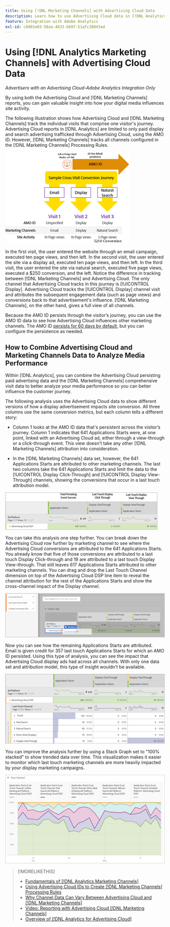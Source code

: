 ```yaml
---
title: Using [!DNL Marketing Channels] with Advertising Cloud Data
description: Learn how to use Advertising Cloud data in [!DNL Analytics Marketing Channels].
feature: Integration with Adobe Analytics
exl-id: c9403a03-58aa-4633-bb97-51afc30843ad
---
```

# Using [!DNL Analytics Marketing Channels] with Advertising Cloud Data

*Advertisers with an Advertising Cloud-Adobe Analytics Integration Only*

By using both the Advertising Cloud and [!DNL Marketing Channels] reports, you can gain valuable insight into how your digital media influences site activity.

<!-- from video: By using Marketing Channels with your Advertising Cloud data, you can get a more holistic view of how your advertising efforts are affecting site behavior. In particular, you can see the value of your view-through and click-through data, and how your advertising assists or is assisted by other channels. -->

The following illustration shows how Advertising Cloud and [!DNL Marketing Channels] track the individual visits that comprise one visitor's journey. Advertising Cloud reports in [!DNL Analytics] are limited to only paid display and search advertising trafficked through Advertising Cloud, using the AMO ID. However, [!DNL Marketing Channels] tracks all channels configured in the [!DNL Marketing Channels] Processing Rules.

![How Advertising Cloud and [!DNL Marketing Channels] track the individual visits in a visitor's journey](/help/integrations/assets/a4adc-mc-sample-journey2.png)

In the first visit, the user entered the website through an email campaign, executed ten page views, and then left. In the second visit, the user entered the site via a display ad, executed ten page views, and then left. In the third visit, the user entered the site via natural search, executed five page views, executed a $250 conversion, and the left. Notice the difference in tracking between [!DNL Marketing Channels] and Advertising Cloud. The only channel that Advertising Cloud tracks in this journey is [!UICONTROL Display]. Advertising Cloud tracks the [!UICONTROL Display] channel visit and attributes the subsequent engagement data (such as page views) and conversions back to that advertisement's influence. [!DNL Marketing Channels], on the other hand, gives a full view of all channels.

Because the AMO ID persists through the visitor’s journey, you can use the AMO ID data to see how Advertising Cloud influences other marketing channels. The AMO ID [persists for 60 days by default](/help/integrations/analytics/overview.md), but you can configure the persistence as needed.

## How to Combine Advertising Cloud and Marketing Channels Data to Analyze Media Performance

Within [!DNL Analytics], you can combine the Advertising Cloud persisting paid advertising data and the [!DNL Marketing Channels] comprehensive visit data to better analyze your media performance so you can better influence the customer journey.

The following analysis uses the Advertising Cloud data to show different versions of how a display advertisement impacts site conversion. All three columns use the same conversion metrics, but each column tells a different story:

* Column 1 looks at the AMO ID data that's persistent across the visitor’s journey. Column 1 indicates that 641 Applications Starts were, at one point, linked with an Advertising Cloud ad, either through a view-through or a click-through event. This view doesn't take any other [!DNL Marketing Channels] attribution into consideration.

* In the [!DNL Marketing Channels] data set, however, the 641 Applications Starts are attributed to other marketing channels. The last two columns take the 641 Applications Starts and limit the data to the [!UICONTROL Display Click-Through] and [!UICONTROL Display View-Through] channels, showing the conversions that occur in a last touch attribution model.

![example of how a display ad impacts site conversion](/help/integrations/assets/a4adc-mc-display-impact.png)

You can take this analysis one step further. You can break down the Advertising Cloud row further by marketing channel to see where the Advertising Cloud conversions are attributed to the 641 Applications Starts. You already know that five of those conversions are attributed to a last touch Display Click-through and 19 are attributed to a last touch Display View-through. That still leaves 617 Applications Starts attributed to other marketing channels. You can drag and drop the Last Touch Channel dimension on top of the Advertising Cloud DSP line item to reveal the channel attribution for the rest of the Applications Starts and show the cross-channel impact of the Display channel.

![how to add the Last Touch Channel dimension](/help/integrations/assets/a4adc-mc-display-impact-ltc.png)

Now you can see how the remaining Applications Starts are attributed. Email is given credit for 357 last touch Applications Starts for which an AMO ID persisted. Using this type of analysis, you can see the impact that Advertising Cloud display ads had across all channels. With only one data set and attribution model, this type of insight wouldn't be available.

![example of the cross-channel impact of the Display channels](/help/integrations/assets/a4adc-mc-display-impact-x-channel.png)

You can improve the analysis further by using a Stack Graph set to "100% stacked" to show trended data over time. This visualization makes it easier to monitor which last touch marketing channels are more heavily impacted by your display marketing campaigns.

![example of the trended cross-channel impact of the Display channels](/help/integrations/assets/a4adc-mc-display-impact-x-channel-trend.png)

>[!MORELIKETHIS]
>
>* [Fundamentals of [!DNL Analytics Marketing Channels]](mc-overview.md)
>* [Using Advertising Cloud IDs to Create [!DNL Marketing Channels] Processing Rules](mc-ids.md)
>* [Why Channel Data Can Vary Between Advertising Cloud and [!DNL Marketing Channels]](mc-data-variances.md)
>* [Video: Reporting with Advertising Cloud [!DNL Marketing Channels]](https://experienceleague.adobe.com/docs/advertising-cloud-learn/tutorials/analytics/analytics-reporting-a4adc.html)
>* [Overview of [!DNL Analytics for Advertising Cloud]](/help/integrations/analytics/overview.md)
